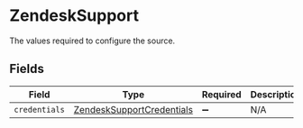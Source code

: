 # ZendeskSupport

The values required to configure the source.


## Fields

| Field                                                                         | Type                                                                          | Required                                                                      | Description                                                                   |
| ----------------------------------------------------------------------------- | ----------------------------------------------------------------------------- | ----------------------------------------------------------------------------- | ----------------------------------------------------------------------------- |
| `credentials`                                                                 | [ZendeskSupportCredentials](../../models/shared/ZendeskSupportCredentials.md) | :heavy_minus_sign:                                                            | N/A                                                                           |